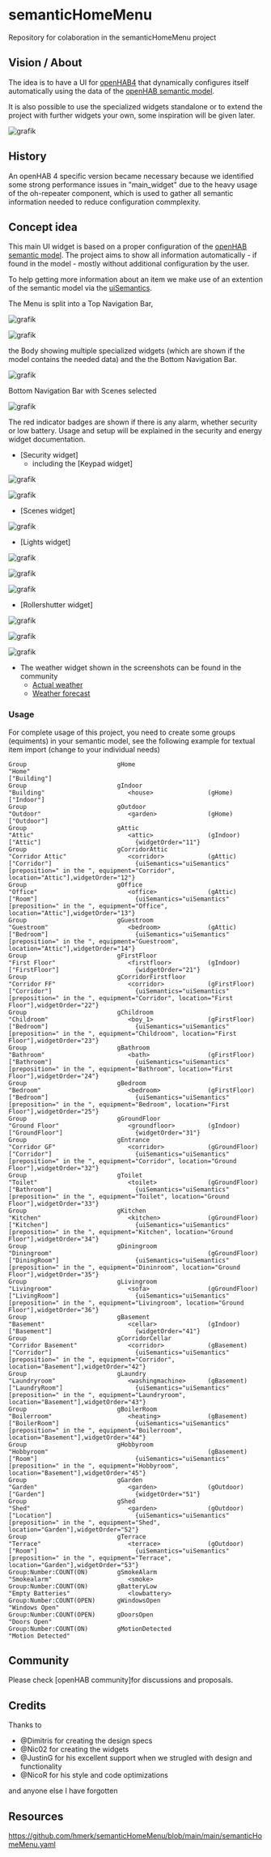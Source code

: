 # semanticHomeMenu
Repository for colaboration in the semanticHomeMenu project

## Vision / About
The idea is to have a UI for [openHAB4](https://www.openhab.org/) that dynamically  configures itself automatically using the data of the [openHAB semantic model](https://www.openhab.org/docs/tutorial/model.html#semantic-model).

It is also possible to use the specialized widgets standalone or to extend the project with further widgets your own, some inspiration will be given later.

![grafik](https://github.com/hmerk/semanticHomeMenu/blob/main/screenshots/Startscreen.jpg)

## History
An openHAB 4 specific version became necessary because we identified some strong performance issues in "main_widget" due to the heavy usage of the oh-repeater component, which is used to gather all semantic information needed to reduce configuration commplexity.

## Concept idea
This main UI widget is based on a proper configuration of the [openHAB semantic model](https://www.openhab.org/docs/tutorial/model.html#semantic-model). The project aims to show all information automatically - if found in the model - mostly without additional configuration by the user.

To help getting more information about an item we make use of an extention of the semantic model via the [uiSemantics](https://community.openhab.org/t/semantic-ui-using-enriched-semantic-to-ease-ui-creation/116882).

The Menu is split into a Top Navigation Bar,

![grafik](https://github.com/hmerk/semanticHomeMenu/blob/main/screenshots//TopNavbar_unselected.jpg)

![grafik](https://github.com/hmerk/semanticHomeMenu/blob/main/screenshots/TopNavbar_selected.jpg)

the Body showing multiple specialized widgets (which are shown if the model contains the needed data) 
and the the Bottom Navigation Bar.

![grafik](https://github.com/hmerk/semanticHomeMenu/blob/main/screenshots/BottomNavbar_unselected.jpg)

Bottom Navigation Bar with Scenes selected

![grafik](https://github.com/hmerk/semanticHomeMenu/blob/main/screenshots/BottomNavbar_ScenesSelected.jpg)

The red indicator badges are shown if there is any alarm, whether security or low battery. Usage and setup will be explained in the security and energy widget documentation.

* [Security widget]
  * including the [Keypad widget]
  
![grafik](https://github.com/hmerk/semanticHomeMenu/blob/main/screenshots/Security.jpg)
  
![grafik](https://github.com/hmerk/semanticHomeMenu/blob/main/screenshots/SecurityPinPad.jpg)
* [Scenes widget]
  
![grafik](https://github.com/hmerk/semanticHomeMenu/blob/main/screenshots/Scenes.jpg)
* [Lights widget]
  
![grafik](https://github.com/hmerk/semanticHomeMenu/blob/main/screenshots/SwitchableLightOff.jpg)
  
![grafik](https://github.com/hmerk/semanticHomeMenu/blob/main/screenshots/DimmableLightOff.jpg)
  
![grafik](https://github.com/hmerk/semanticHomeMenu/blob/main/screenshots/ColorLightOff.jpg)
* [Rollershutter widget]

![grafik](https://github.com/hmerk/semanticHomeMenu/blob/main/screenshots/Rollershutter.jpg)
  
![grafik](https://github.com/hmerk/semanticHomeMenu/blob/main/screenshots/RadiatorControl.jpg)
  
![grafik](https://github.com/hmerk/semanticHomeMenu/blob/main/screenshots/HVAC.jpg)
* The weather widget shown in the screenshots can be found in the community
  * [Actual weather](https://community.openhab.org/t/oh3-main-ui-examples/117928/22)
  * [Weather forecast](https://community.openhab.org/t/oh3-main-ui-examples/117928/30)
  
### Usage
For complete usage of this project, you need to create some groups (equiments) in your semantic model, see the following example for textual item import (change to your individual needs)
```csv
Group                         gHome                                         "Home"                                                                                                       ["Building"]
Group                         gIndoor                                       "Building"                       <house>               (gHome)                                               ["Indoor"]
Group                         gOutdoor                                      "Outdoor"                        <garden>              (gHome)                                               ["Outdoor"]
Group                         gAttic                                        "Attic"                          <attic>               (gIndoor)                                             ["Attic"]                          {widgetOrder="11"}
Group                         gCorridorAttic                                "Corridor Attic"                 <corridor>            (gAttic)                                              ["Corridor"]                       {uiSemantics="uiSemantics"[preposition=" in the ", equipment="Corridor", location="Attic"],widgetOrder="12"}
Group                         gOffice                                       "Office"                         <office>              (gAttic)                                              ["Room"]                           {uiSemantics="uiSemantics"[preposition=" in the ", equipment="Office", location="Attic"],widgetOrder="13"}
Group                         gGuestroom                                    "Guestroom"                      <bedroom>             (gAttic)                                              ["Bedroom"]                        {uiSemantics="uiSemantics"[preposition=" in the ", equipment="Guestroom", location="Attic"],widgetOrder="14"}
Group                         gFirstFloor                                   "First Floor"                    <firstfloor>          (gIndoor)                                             ["FirstFloor"]                     {widgetOrder="21"}
Group                         gCorridorFirstfloor                           "Corridor FF"                    <corridor>            (gFirstFloor)                                         ["Corridor"]                       {uiSemantics="uiSemantics"[preposition=" in the ", equipment="Corridor", location="First Floor"],widgetOrder="22"}
Group                         gChildroom                                    "Childroom"                      <boy_1>               (gFirstFloor)                                         ["Bedroom"]                        {uiSemantics="uiSemantics"[preposition=" in the ", equipment="Childroom", location="First Floor"],widgetOrder="23"}
Group                         gBathroom                                     "Bathroom"                       <bath>                (gFirstFloor)                                         ["Bathroom"]                       {uiSemantics="uiSemantics"[preposition=" in the ", equipment="Bathroom", location="First Floor"],widgetOrder="24"}
Group                         gBedroom                                      "Bedroom"                        <bedroom>             (gFirstFloor)                                         ["Bedroom"]                        {uiSemantics="uiSemantics"[preposition=" in the ", equipment="Bedroom", location="First Floor"],widgetOrder="25"}
Group                         gGroundFloor                                  "Ground Floor"                   <groundfloor>         (gIndoor)                                             ["GroundFloor"]                    {widgetOrder="31"}
Group                         gEntrance                                     "Corridor GF"                    <corridor>            (gGroundFloor)                                        ["Corridor"]                       {uiSemantics="uiSemantics"[preposition=" in the ", equipment="Corridor", location="Ground Floor"],widgetOrder="32"}
Group                         gToilet                                       "Toilet"                         <toilet>              (gGroundFloor)                                        ["Bathroom"]                       {uiSemantics="uiSemantics"[preposition=" in the ", equipment="Toilet", location="Ground Floor"],widgetOrder="33"}
Group                         gKitchen                                      "Kitchen"                        <kitchen>             (gGroundFloor)                                        ["Kitchen"]                        {uiSemantics="uiSemantics"[preposition=" in the ", equipment="Kitchen", location="Ground Floor"],widgetOrder="34"}
Group                         gDiningroom                                   "Diningroom"                                           (gGroundFloor)                                        ["DiningRoom"]                     {uiSemantics="uiSemantics"[preposition=" in the ", equipment="Dininroom", location="Ground Floor"],widgetOrder="35"}
Group                         gLivingroom                                   "Livingroom"                     <sofa>                (gGroundFloor)                                        ["LivingRoom"]                     {uiSemantics="uiSemantics"[preposition=" in the ", equipment="Livingroom", location="Ground Floor"],widgetOrder="36"}
Group                         gBasement                                     "Basement"                       <cellar>              (gIndoor)                                             ["Basement"]                       {widgetOrder="41"}
Group                         gCorridorCellar                               "Corridor Basement"              <corridor>            (gBasement)                                           ["Corridor"]                       {uiSemantics="uiSemantics"[preposition=" in the ", equipment="Corridor", location="Basement"],widgetOrder="42"}
Group                         gLaundry                                      "Laundryroom"                    <washingmachine>      (gBasement)                                           ["LaundryRoom"]                    {uiSemantics="uiSemantics"[preposition=" in the ", equipment="Laundryroom", location="Basement"],widgetOrder="43"}
Group                         gBoilerRoom                                   "Boilerroom"                     <heating>             (gBasement)                                           ["BoilerRoom"]                     {uiSemantics="uiSemantics"[preposition=" in the ", equipment="Boilerroom", location="Basement"],widgetOrder="44"}
Group                         gHobbyroom                                    "Hobbyroom"                                            (gBasement)                                           ["Room"]                           {uiSemantics="uiSemantics"[preposition=" in the ", equipment="Hobbyroom", location="Basement"],widgetOrder="45"}
Group                         gGarden                                       "Garden"                         <garden>              (gOutdoor)                                            ["Garden"]                         {widgetOrder="51"}
Group                         gShed                                         "Shed"                           <garden>              (gOutdoor)                                            ["Location"]                       {uiSemantics="uiSemantics"[preposition=" in the ", equipment="Shed", location="Garden"],widgetOrder="52"}
Group                         gTerrace                                      "Terrace"                        <terrace>             (gOutdoor)                                            ["Room"]                           {uiSemantics="uiSemantics"[preposition=" in the ", equipment="Terrace", location="Garden"],widgetOrder="53"}
Group:Number:COUNT(ON)        gSmokeAlarm                                   "Smokealarm"                     <smoke>
Group:Number:COUNT(ON)        gBatteryLow                                   "Empty Batteries"                <lowbattery>
Group:Number:COUNT(OPEN)      gWindowsOpen                                  "Windows Open"                                         
Group:Number:COUNT(OPEN)      gDoorsOpen                                    "Doors Open"                                           
Group:Number:COUNT(ON)        gMotionDetected                               "Motion Detected"                                      
```

## Community
Please check [openHAB community]for discussions and proposals.

## Credits
Thanks to 
- @Dimitris for creating the design specs
- @Nic02 for creating the widgets
- @JustinG for his excellent support when we strugled with design and functionality
- @NicoR for his style and code optimizations

and anyone else I have forgotten

## Resources
https://github.com/hmerk/semanticHomeMenu/blob/main/main/semanticHomeMenu.yaml

